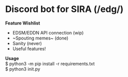 # Discord bot for SIRA (/edg/)
**Feature Wishlist**
- EDSM/EDDN API connection (wip)
- ~Spouting memes~ (done)
- Sanity (never)
- Useful features!

**Usage**\
$ python3 -m pip install -r requirements.txt\
$ python3 init.py
